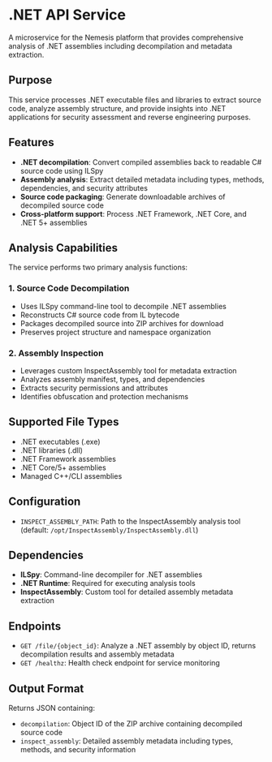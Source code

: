 # .NET API Service

A microservice for the Nemesis platform that provides comprehensive analysis of .NET assemblies including decompilation and metadata extraction.

## Purpose

This service processes .NET executable files and libraries to extract source code, analyze assembly structure, and provide insights into .NET applications for security assessment and reverse engineering purposes.

## Features

- **.NET decompilation**: Convert compiled assemblies back to readable C# source code using ILSpy
- **Assembly analysis**: Extract detailed metadata including types, methods, dependencies, and security attributes
- **Source code packaging**: Generate downloadable archives of decompiled source code
- **Cross-platform support**: Process .NET Framework, .NET Core, and .NET 5+ assemblies

## Analysis Capabilities

The service performs two primary analysis functions:

### 1. Source Code Decompilation
- Uses ILSpy command-line tool to decompile .NET assemblies
- Reconstructs C# source code from IL bytecode
- Packages decompiled source into ZIP archives for download
- Preserves project structure and namespace organization

### 2. Assembly Inspection
- Leverages custom InspectAssembly tool for metadata extraction
- Analyzes assembly manifest, types, and dependencies
- Extracts security permissions and attributes
- Identifies obfuscation and protection mechanisms

## Supported File Types

- .NET executables (.exe)
- .NET libraries (.dll)
- .NET Framework assemblies
- .NET Core/5+ assemblies
- Managed C++/CLI assemblies

## Configuration

- `INSPECT_ASSEMBLY_PATH`: Path to the InspectAssembly analysis tool (default: `/opt/InspectAssembly/InspectAssembly.dll`)

## Dependencies

- **ILSpy**: Command-line decompiler for .NET assemblies
- **.NET Runtime**: Required for executing analysis tools
- **InspectAssembly**: Custom tool for detailed assembly metadata extraction

## Endpoints

- `GET /file/{object_id}`: Analyze a .NET assembly by object ID, returns decompilation results and assembly metadata
- `GET /healthz`: Health check endpoint for service monitoring

## Output Format

Returns JSON containing:
- `decompilation`: Object ID of the ZIP archive containing decompiled source code
- `inspect_assembly`: Detailed assembly metadata including types, methods, and security information